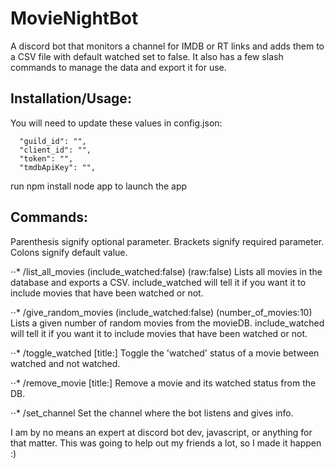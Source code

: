 # MovieNightBot

A discord bot that monitors a channel for IMDB or RT links and adds them to a CSV file with default watched set to false. It also has a few slash commands to manage the data and export it for use.


## Installation/Usage:

You will need to update these values in config.json:
```
  "guild_id": "",
  "client_id": "",
  "token": "",
  "tmdbApiKey": "",
```

run 
npm install
node app
to launch the app


## Commands:
Parenthesis signify optional parameter.
Brackets signify required parameter.
Colons signify default value.

⋅⋅* /list_all_movies (include_watched:false) (raw:false)
Lists all movies in the database and exports a CSV.  include_watched will tell it if you want it to include movies that have been watched or not. 

⋅⋅* /give_random_movies (include_watched:false) (number_of_movies:10)
Lists a given number of random movies from the movieDB. include_watched will tell it if you want it to include movies that have been watched or not. 

⋅⋅* /toggle_watched [title:]
Toggle the 'watched' status of a movie between watched and not watched.

⋅⋅* /remove_movie [title:]
Remove a movie and its watched status from the DB.

⋅⋅* /set_channel
Set the channel where the bot listens and gives info. 


I am by no means an expert at discord bot dev, javascript, or anything for that matter. This was going to help out my friends a lot, so I made it happen :)
